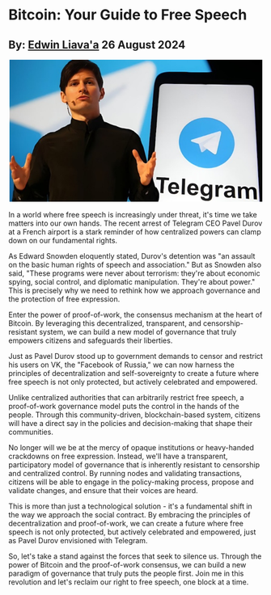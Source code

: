 # Bitcoin: Your Guide to Free Speech
## By: [Edwin Liava'a](https://github.com/EdwinLiavaa) 26 August 2024

<p align="center">
 <img width="500" src="https://github.com/EdwinLiavaa/liavaa.space/blob/main/blog/20240826/pic.png">
</p>

In a world where free speech is increasingly under threat, it's time we take matters into our own hands. The recent arrest of Telegram CEO Pavel Durov at a French airport is a stark reminder of how centralized powers can clamp down on our fundamental rights.

As Edward Snowden eloquently stated, Durov's detention was "an assault on the basic human rights of speech and association." But as Snowden also said, "These programs were never about terrorism: they're about economic spying, social control, and diplomatic manipulation. They're about power." This is precisely why we need to rethink how we approach governance and the protection of free expression.

Enter the power of proof-of-work, the consensus mechanism at the heart of Bitcoin. By leveraging this decentralized, transparent, and censorship-resistant system, we can build a new model of governance that truly empowers citizens and safeguards their liberties.

Just as Pavel Durov stood up to government demands to censor and restrict his users on VK, the "Facebook of Russia," we can now harness the principles of decentralization and self-sovereignty to create a future where free speech is not only protected, but actively celebrated and empowered.

Unlike centralized authorities that can arbitrarily restrict free speech, a proof-of-work governance model puts the control in the hands of the people. Through this community-driven, blockchain-based system, citizens will have a direct say in the policies and decision-making that shape their communities.

No longer will we be at the mercy of opaque institutions or heavy-handed crackdowns on free expression. Instead, we'll have a transparent, participatory model of governance that is inherently resistant to censorship and centralized control. By running nodes and validating transactions, citizens will be able to engage in the policy-making process, propose and validate changes, and ensure that their voices are heard.

This is more than just a technological solution - it's a fundamental shift in the way we approach the social contract. By embracing the principles of decentralization and proof-of-work, we can create a future where free speech is not only protected, but actively celebrated and empowered, just as Pavel Durov envisioned with Telegram.

So, let's take a stand against the forces that seek to silence us. Through the power of Bitcoin and the proof-of-work consensus, we can build a new paradigm of governance that truly puts the people first. Join me in this revolution and let's reclaim our right to free speech, one block at a time.